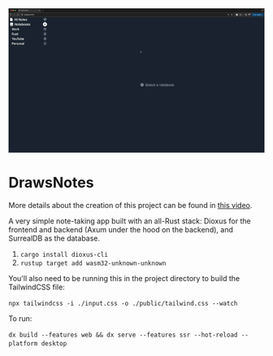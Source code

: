 <picture>
<img src="https://raw.githubusercontent.com/MoonKraken/DrawsNotes/main/demo.gif" />
</picture>

# DrawsNotes

More details about the creation of this project can be found in [this video](https://youtu.be/Pr6T0Phjvgc).

A very simple note-taking app built with an all-Rust stack: Dioxus for the frontend and backend (Axum under the hood on the backend), and SurrealDB as the database.

1. `cargo install dioxus-cli`
1. `rustup target add wasm32-unknown-unknown`

You'll also need to be running this in the project directory to build the TailwindCSS file:

`npx tailwindcss -i ./input.css -o ./public/tailwind.css --watch`

To run:

`dx build --features web && dx serve --features ssr --hot-reload --platform desktop`

